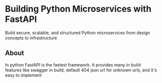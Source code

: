 # Building Python Microservices with FastAPI

Build secure, scalable, and structured Python microservices from design concepts to infrastructure

## About

In python FastAPI is the fastest framework. It provides many in build features like swagger in build, default 404 json url for unknown urls, and it's easy to implement